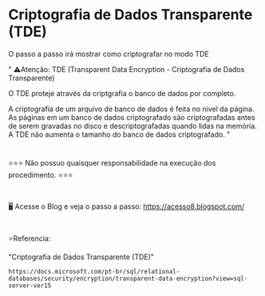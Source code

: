 # Criptografia de Dados Transparente (TDE)


O passo a passo irá mostrar como criptografar no modo TDE 


" ⚠️Atenção: TDE (Transparent Data Encryption - Criptografia de Dados Transparente)

O TDE proteje através da criptgrafia o banco de dados por completo.

A criptografia de um arquivo de banco de dados é feita no nível da página. As páginas em um banco de dados criptografado são criptografadas antes de serem gravadas no disco e descriptografadas quando lidas na memória. A TDE não aumenta o tamanho do banco de dados criptografado. "

#
 ⭐⭐⭐ Não possuo quaisquer responsabilidade na execução dos procedimento. ⭐⭐⭐

#


#
🖥️ Acesse o Blog e veja o passo a passo: https://acesso8.blogspot.com/

#
⭐Referencia:

"Criptografia de Dados Transparente (TDE)"

    https://docs.microsoft.com/pt-br/sql/relational-databases/security/encryption/transparent-data-encryption?view=sql-server-ver15

